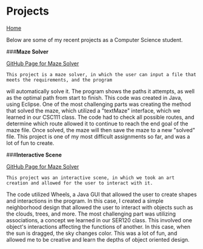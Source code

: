 # Projects

[Home](./)

Below are some of my recent projects as a Computer Science student.

###**Maze Solver**

[GitHub Page for Maze Solver](https://github.com/gegoldberg/MazeSolver)

    This project is a maze solver, in which the user can input a file that meets the requirements, and the program
will automatically solve it. The program shows the paths it attempts, as well as the optimal path from start to finish.
This code was created in Java, using Eclipse. One of the most challenging parts was creating the method that solved
the maze, which utilized a "textMaze" interface, which we learned in our CSC111 class. The code had to check all possible routes, and determine which route
allowed it to continue to reach the end goal of the maze file. Once solved, the maze will then save the maze to a new
"solved" file. This project is one of my most difficult assignments so far, and was a lot of fun to create.


###**Interactive Scene**

[GitHub Page for Maze Solver](https://github.com/gegoldberg/InteractiveScene)

    This project was an interactive scene, in which we took an art creation and allowed for the user to interact with it.
The code utilized Wheels, a Java GUI that allowed the user to create shapes and interactions in the program. In this case,
I created a simple neighborhood design that allowed the user to interact with objects such as the clouds, trees, and more.
The most challenging part was utilizing associations, a concept we learned in our SER120 class. This involved one object's interactions
affecting the functions of another. In this case, when the sun is dragged, the sky changes color. This was a lot of fun, and allowed
me to be creative and learn the depths of object oriented design.


<!-- The projects page is where you are going to link to some of your GitHub projects and write a description
of them (what did you make, what language did you use, anything interesting/challenging about it, etc.).
I would assume most of you won’t have many projects on GitHub since you are in a Git class currently,
so go ahead and create repos and push code up for the projects you are proudest of. Please include at
least two projects -->
